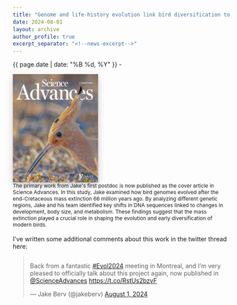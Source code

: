 ```yaml
---
title: "Genome and life-history evolution link bird diversification to the end-Cretaceous mass extinction"
date: 2024-08-01
layout: archive
author_profile: true
excerpt_separator: "<!--news-excerpt-->"
---
```

{{ page.date | date: "%B %d, %Y" }} -

<div class="flex-container" style="display: flex; align-items: flex-start; flex-wrap: wrap;">
  <img src="https://github.com/jakeberv/jakeberv.github.io/raw/master/images/research/science_advances.jpg" 
       style="max-height: 250px; width: auto; max-width: 100%; margin-right: 15px; box-shadow: 0 8px 16px rgba(0,0,0,0.2); flex-shrink: 0;" 
       onmouseover="this.style.boxShadow='0 12px 24px rgba(0,0,0,0.3)'" 
       onmouseout="this.style.boxShadow='0 8px 16px rgba(0,0,0,0.2)'" 
       alt="Science Advances cover"/>
  <p style="font-size: 0.85em; margin: 0; flex-basis: 100%; flex-grow: 1;">The primary work from Jake's first postdoc is now published as the cover article in Science Advances. In this study, Jake examined how bird genomes evolved after the end-Cretaceous mass extinction 66 million years ago. By analyzing different genetic regions, Jake and his team identified key shifts in DNA sequences linked to changes in development, body size, and metabolism. These findings suggest that the mass extinction played a crucial role in shaping the evolution and early diversification of modern birds.</p>
</div>

<style>
  @media (max-width: 768px) {
    .flex-container {
      flex-direction: column;
      align-items: center;
    }

    .flex-container img {
      margin-right: 0;
      margin-bottom: 10px;
    }

    .flex-container p {
      text-align: center;
      width: 100%;
    }
  }
</style>


<!--news-excerpt-->
<br>
I've written some additional comments about this work in the twitter thread here:

<div style="display: flex; justify-content: center;">
  <blockquote class="twitter-tweet" data-theme="light" style="width: 300;">
    <p lang="en" dir="ltr">
      Back from a fantastic 
      <a href="https://twitter.com/hashtag/Evol2024?src=hash&amp;ref_src=twsrc%5Etfw">#Evol2024</a> 
      meeting in Montreal, and I’m very pleased to officially talk about this project again, now published in 
      <a href="https://twitter.com/ScienceAdvances?ref_src=twsrc%5Etfw">@ScienceAdvances</a> 
      <a href="https://t.co/RstUs2bzvF">https://t.co/RstUs2bzvF</a>
    </p>&mdash; Jake Berv (@jakeberv) 
    <a href="https://twitter.com/jakeberv/status/1819085303795372413?ref_src=twsrc%5Etfw">August 1, 2024</a>
  </blockquote>
</div>
<script async src="https://platform.twitter.com/widgets.js" charset="utf-8"></script>